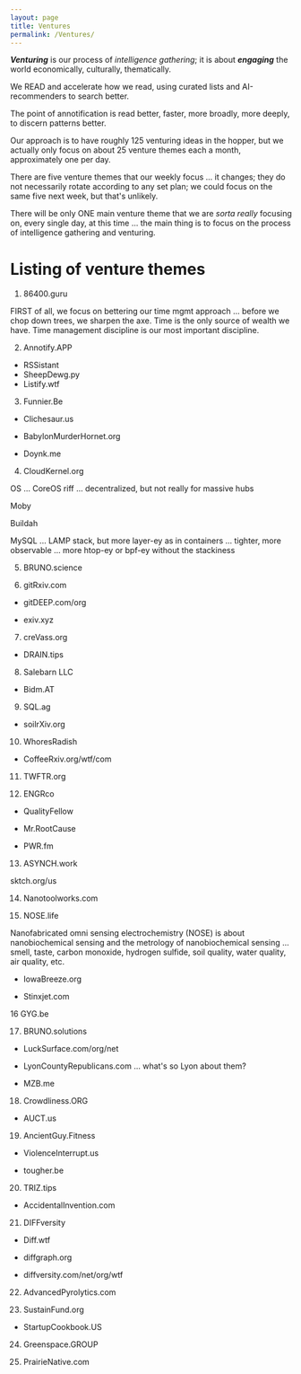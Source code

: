 ```yaml
---
layout: page
title: Ventures
permalink: /Ventures/
---
```



***Venturing*** is our process of *intelligence gathering*; it is about ***engaging*** the world economically, culturally, thematically.  

We READ and accelerate how we read, using curated lists and AI-recommenders to search better.

The point of annotification is read better, faster, more broadly, more deeply, to discern patterns better.

Our approach is to have roughly 125 venturing ideas in the hopper, but we actually only focus on about 25 venture themes each a month, approximately one per day.  

There are five venture themes that our weekly focus ... it changes; they do not necessarily rotate according to any set plan; we could focus on the same five next week, but that's unlikely. 

There will be only ONE main venture theme that we are *sorta really* focusing on, every single day, at this time ... the main thing is to focus on the process of intelligence gathering and venturing.


# Listing of venture themes 


1) 86400.guru

FIRST of all, we focus on bettering our time mgmt approach ... before we chop down trees, we sharpen the axe. Time is the only source of wealth we have. Time management discipline is our most important discipline.

2) Annotify.APP

* RSSistant
* SheepDewg.py
* Listify.wtf

3) Funnier.Be

* Clichesaur.us

* BabylonMurderHornet.org

* Doynk.me

4) CloudKernel.org

OS ... CoreOS riff ... decentralized, but not really for massive hubs

Moby

Buildah

MySQL ... LAMP stack, but more layer-ey as in containers ... tighter, more observable ... more htop-ey or bpf-ey without the stackiness

5) BRUNO.science

8) gitRxiv.com

* gitDEEP.com/org

* exiv.xyz

7) creVass.org

* DRAIN.tips

8) Salebarn LLC

* Bidm.AT

9) SQL.ag

* soilrXiv.org

10) WhoresRadish

* CoffeeRxiv.org/wtf/com

11) TWFTR.org

12) ENGRco

* QualityFellow

* Mr.RootCause

* PWR.fm

13) ASYNCH.work

sktch.org/us

14) Nanotoolworks.com

15) NOSE.life

Nanofabricated omni sensing electrochemistry (NOSE) is about nanobiochemical sensing and the metrology of nanobiochemical sensing ... smell, taste, carbon monoxide, hydrogen sulfide, soil quality, water quality, air quality, etc.

* IowaBreeze.org

* Stinxjet.com

16 GYG.be

17) BRUNO.solutions

* LuckSurface.com/org/net

* LyonCountyRepublicans.com ... what's so Lyon about them?

* MZB.me

18) Crowdliness.ORG

* AUCT.us

19) AncientGuy.Fitness

* ViolenceInterrupt.us

* tougher.be

20) TRIZ.tips

* AccidentalInvention.com

21) DIFFversity

* Diff.wtf

* diffgraph.org

* diffversity.com/net/org/wtf

22) AdvancedPyrolytics.com

23) SustainFund.org

* StartupCookbook.US

24) Greenspace.GROUP

25) PrairieNative.com

